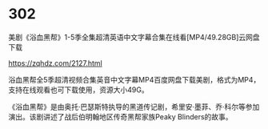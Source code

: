 # 302
美剧《浴血黑帮》1-5季全集超清英语中文字幕合集在线看[MP4/49.28GB]云网盘下载

https://zqhdz.com/2127.html

浴血黑帮全5季超清视频合集英音中文字幕MP4百度网盘下载美剧，格式为MP4，支持在线观看也可下载使用，资源大小49G。

《浴血黑帮》是由奥托·巴瑟斯特执导的黑道传记剧，希里安·墨菲、乔·科尔等参加演出。该剧讲述了战后伯明翰地区传奇黑帮家族Peaky Blinders的故事。
